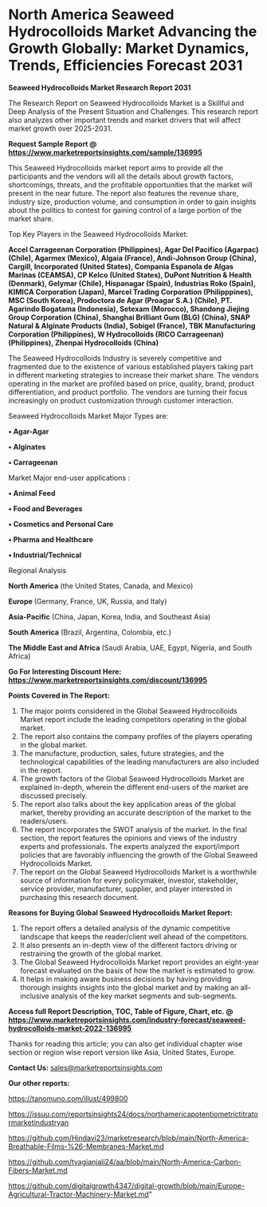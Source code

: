  # North America Seaweed Hydrocolloids Market Advancing the Growth Globally: Market Dynamics, Trends, Efficiencies Forecast 2031

<strong>Seaweed Hydrocolloids Market Research Report 2031</strong>

The Research Report on Seaweed Hydrocolloids Market is a Skillful and Deep Analysis of the Present Situation and Challenges. This research report also analyzes other important trends and market drivers that will affect market growth over 2025-2031.

<strong>Request Sample Report @ <a href=https://www.marketreportsinsights.com/sample/136995>https://www.marketreportsinsights.com/sample/136995</a></strong>

This Seaweed Hydrocolloids market report aims to provide all the participants and the vendors will all the details about growth factors, shortcomings, threats, and the profitable opportunities that the market will present in the near future. The report also features the revenue share, industry size, production volume, and consumption in order to gain insights about the politics to contest for gaining control of a large portion of the market share.

Top Key Players in the Seaweed Hydrocolloids Market:

<strong>Accel Carrageenan Corporation (Philippines), Agar Del Pacifico (Agarpac) (Chile), Agarmex (Mexico), Algaia (France), Andi-Johnson Group (China), Cargill, Incorporated (United States), Compania Espanola de Algas Marinas (CEAMSA), CP Kelco (United States), DuPont Nutrition & Health (Denmark), Gelymar (Chile), Hispanagar (Spain), Industrias Roko (Spain), KIMICA Corporation (Japan), Marcel Trading Corporation (Philipppines), MSC (South Korea), Prodoctora de Agar (Proagar S.A.) (Chile), PT. Agarindo Bogatama (Indonesia), Setexam (Morocco), Shandong Jiejing Group Corporation (China), Shanghai Brilliant Gum (BLG) (China), SNAP Natural & Alginate Products (India), Sobigel (France), TBK Manufacturing Corporation (Philippines), W Hydrocolloids (RICO Carrageenan) (Philippines), Zhenpai Hydrocolloids (China)</strong>

The Seaweed Hydrocolloids Industry is severely competitive and fragmented due to the existence of various established players taking part in different marketing strategies to increase their market share. The vendors operating in the market are profiled based on price, quality, brand, product differentiation, and product portfolio. The vendors are turning their focus increasingly on product customization through customer interaction.

Seaweed Hydrocolloids Market Major Types are:

<strong>• Agar-Agar

• Alginates

• Carrageenan</strong>

Market Major end-user applications :

<strong>• Animal Feed

• Food and Beverages

• Cosmetics and Personal Care

• Pharma and Healthcare

• Industrial/Technical</strong>

Regional Analysis

</u><strong><b>North America</b></strong> (the United States, Canada, and Mexico)

<strong><b>Europe </b></strong>(Germany, France, UK, Russia, and Italy)

<strong><b>Asia-Pacific</b></strong> (China, Japan, Korea, India, and Southeast Asia)

<strong><b>South America</b></strong> (Brazil, Argentina, Colombia, etc.)

<strong><b>The Middle East and Africa</b></strong> (Saudi Arabia, UAE, Egypt, Nigeria, and South Africa)

<strong>Go For Interesting Discount Here: <a href=https://www.marketreportsinsights.com/discount/136995>https://www.marketreportsinsights.com/discount/136995</a></strong>

<strong>Points Covered in The Report:</strong>
<ol>
  <li>The major points considered in the Global Seaweed Hydrocolloids Market report include the leading competitors operating in the global market.</li>
  <li>The report also contains the company profiles of the players operating in the global market.</li>
  <li>The manufacture, production, sales, future strategies, and the technological capabilities of the leading manufacturers are also included in the report.</li>
  <li>The growth factors of the Global Seaweed Hydrocolloids Market are explained in-depth, wherein the different end-users of the market are discussed precisely.</li>
  <li>The report also talks about the key application areas of the global market, thereby providing an accurate description of the market to the readers/users.</li>
  <li>The report incorporates the SWOT analysis of the market. In the final section, the report features the opinions and views of the industry experts and professionals. The experts analyzed the export/import policies that are favorably influencing the growth of the Global Seaweed Hydrocolloids Market.</li>
  <li>The report on the Global Seaweed Hydrocolloids Market is a worthwhile source of information for every policymaker, investor, stakeholder, service provider, manufacturer, supplier, and player interested in purchasing this research document.</li>
</ol>
<strong>Reasons for Buying Global Seaweed Hydrocolloids Market Report:</strong>

<ol>
  <li>The report offers a detailed analysis of the dynamic competitive landscape that keeps the reader/client well ahead of the competitors.</li>
  <li>It also presents an in-depth view of the different factors driving or restraining the growth of the global market.</li>
  <li>The Global Seaweed Hydrocolloids Market report provides an eight-year forecast evaluated on the basis of how the market is estimated to grow.</li>
  <li>It helps in making aware business decisions by having providing thorough insights insights into the global market and by making an all-inclusive analysis of the key market segments and sub-segments.</li>
</ol>
<strong>Access full Report Description, TOC, Table of Figure, Chart, etc. @ <a href=https://www.marketreportsinsights.com/industry-forecast/seaweed-hydrocolloids-market-2022-136995>https://www.marketreportsinsights.com/industry-forecast/seaweed-hydrocolloids-market-2022-136995</a></strong>


Thanks for reading this article; you can also get individual chapter wise section or region wise report version like Asia, United States, Europe.

<strong>Contact Us:</strong>
sales@marketreportsinsights.com

<strong>Our other reports:</strong>

<a href=https://tanomuno.com/illust/499800>https://tanomuno.com/illust/499800</a>

<a href=https://issuu.com/reportsinsights24/docs/northamericapotentiometrictitratormarketindustryan>https://issuu.com/reportsinsights24/docs/northamericapotentiometrictitratormarketindustryan</a>

<a href=https://github.com/Hindavi23/marketresearch/blob/main/North-America-Breathable-Films-%26-Membranes-Market.md>https://github.com/Hindavi23/marketresearch/blob/main/North-America-Breathable-Films-%26-Membranes-Market.md</a>

<a href=https://github.com/tyagianjali24/aa/blob/main/North-America-Carbon-Fibers-Market.md>https://github.com/tyagianjali24/aa/blob/main/North-America-Carbon-Fibers-Market.md</a>

<a href=https://github.com/digitalgrowth4347/digital-growth/blob/main/Europe-Agricultural-Tractor-Machinery-Market.md>https://github.com/digitalgrowth4347/digital-growth/blob/main/Europe-Agricultural-Tractor-Machinery-Market.md</a>"
